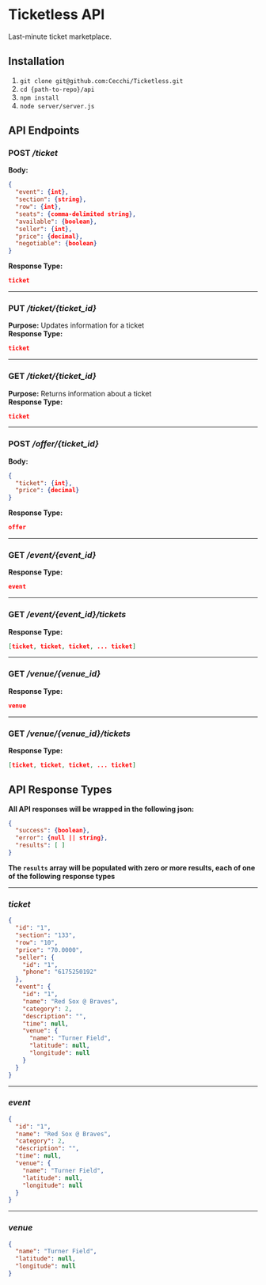 # Ticketless API
Last-minute ticket marketplace.

## Installation

1. `git clone git@github.com:Cecchi/Ticketless.git`
2. `cd {path-to-repo}/api`
3. `npm install`
4. `node server/server.js`

## API Endpoints
### POST */ticket*
**Body:**

```json
{
  "event": {int},
  "section": {string},
  "row": {int},
  "seats": {comma-delimited string},
  "available": {boolean},
  "seller": {int},
  "price": {decimal},
  "negotiable": {boolean}
}
```
**Response Type:**

```json
ticket
```
---------------------------------------
### PUT */ticket/{ticket_id}*
**Purpose:** Updates information for a ticket  
**Response Type:**
```json
ticket
```
---------------------------------------
### GET */ticket/{ticket_id}*
**Purpose:** Returns information about a ticket  
**Response Type:**
```json
ticket
```
---------------------------------------
### POST */offer/{ticket_id}*
**Body:**
```json
{
  "ticket": {int},
  "price": {decimal}
}
```
**Response Type:**
```json
offer
```
---------------------------------------
### GET */event/{event_id}*
**Response Type:**
```json
event
```
---------------------------------------
### GET */event/{event_id}/tickets*
**Response Type:**
```json
[ticket, ticket, ticket, ... ticket]
```
---------------------------------------
### GET */venue/{venue_id}*
**Response Type:**
```json
venue
```
---------------------------------------
### GET */venue/{venue_id}/tickets*
**Response Type:**
```json
[ticket, ticket, ticket, ... ticket]
```

## API Response Types

**All API responses will be wrapped in the following json:**
```json
{
  "success": {boolean},
  "error": {null || string},
  "results": [ ]
}
```
**The `results` array will be populated with zero or more results, each of one of the following response types**

---------------------------------------
### *ticket*
```json
{
  "id": "1",
  "section": "133",
  "row": "10",
  "price": "70.0000",
  "seller": {
    "id": "1",
    "phone": "6175250192"
  },
  "event": {
    "id": "1",
    "name": "Red Sox @ Braves",
    "category": 2,
    "description": "",
    "time": null,
    "venue": {
      "name": "Turner Field",
      "latitude": null,
      "longitude": null
    }
  }
}
```
---------------------------------------
### *event*
```json
{
  "id": "1",
  "name": "Red Sox @ Braves",
  "category": 2,
  "description": "",
  "time": null,
  "venue": {
    "name": "Turner Field",
    "latitude": null,
    "longitude": null
  }
}
```
---------------------------------------
### *venue*
```json
{
  "name": "Turner Field",
  "latitude": null,
  "longitude": null
}
```